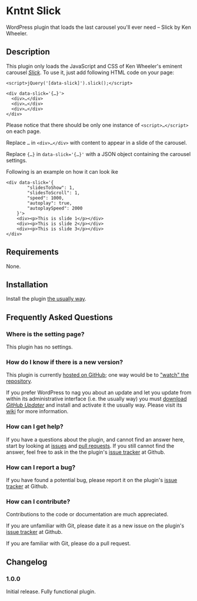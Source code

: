 # Kntnt Slick

WordPress plugin that loads the last carousel you'll ever need – Slick by Ken Wheeler.

## Description

This plugin only loads the JavaScript and CSS of Ken Wheeler's eminent carousel <a href="http://kenwheeler.github.io/slick/"><em>Slick</em></a>. To use it, just add following HTML code on your page:

    <script>jQuery('[data-slick]').slick();</script>
    
    <div data-slick='{…}'>
      <div>…</div>
      <div>…</div>
      <div>…</div>
    </div>

Please notice that there should be only one instance of `<script>…</script>` on each page.

Replace `…` in `<div>…</div>` with content to appear in a slide of the carousel.

Replace `{…}` in `data-slick='{…}'` with a JSON object containing the carousel settings.

Following is an example on how it can look ike

    <div data-slick='{
            "slidesToShow": 1,
            "slidesToScroll": 1,
            "speed": 1000,
            "autoplay": true,
            "autoplaySpeed": 2000
        }'>
        <div><p>This is slide 1</p></div>
        <div><p>This is slide 2</p></div>
        <div><p>This is slide 3</p></div>
    </div> 

## Requirements

None.

## Installation

Install the plugin [the usually way](https://codex.wordpress.org/Managing_Plugins#Installing_Plugins).

## Frequently Asked Questions

### Where is the setting page?

This plugin has no settings.

### How do I know if there is a new version?

This plugin is currently [hosted on GitHub](https://github.com/kntnt/kntnt-slick); one way would be to ["watch" the repository](https://help.github.com/articles/watching-and-unwatching-repositories/).

If you prefer WordPress to nag you about an update and let you update from within its administrative interface (i.e. the usually way) you must [download *GitHub Updater*](https://github.com/afragen/github-updater/archive/develop.zip) and install and activate it the usually way. Please visit its [wiki](https://github.com/afragen/github-updater/wiki) for more information. 

### How can I get help?

If you have a questions about the plugin, and cannot find an answer here, start by looking at [issues](https://github.com/kntnt/kntnt-slick/issues) and [pull requests](https://github.com/kntnt/kntnt-slick/pulls). If you still cannot find the answer, feel free to ask in the the plugin's [issue tracker](https://github.com/kntnt/kntnt-slick/issues) at Github.

### How can I report a bug?

If you have found a potential bug, please report it on the plugin's [issue tracker](https://github.com/kntnt/kntnt-slick/issues) at Github.

### How can I contribute?

Contributions to the code or documentation are much appreciated.

If you are unfamiliar with Git, please date it as a new issue on the plugin's [issue tracker](https://github.com/kntnt/kntnt-slick/issues) at Github.

If you are familiar with Git, please do a pull request.

## Changelog

### 1.0.0

Initial release. Fully functional plugin.
